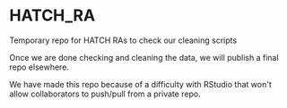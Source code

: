 # HATCH_RA
Temporary repo for HATCH RAs to check our cleaning scripts

Once we are done checking and cleaning the data, we will publish a final repo elsewhere. 

We have made this repo because of a difficulty with RStudio that won't allow collaborators to push/pull from a private repo. 
